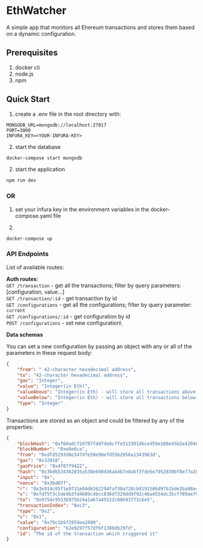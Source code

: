 # EthWatcher

A simple app that monitors all Ehereum transactions and stores them based on a dynamic configuration.

## Prerequisites
1. docker cli
3. node.js
4. npm

## Quick Start
1. create a .env file in the root directory with: 

```
MONGODB_URL=mongodb://localhost:27017
PORT=3000
INFURA_KEY=<YOUR-INFURA-KEY>
```
2. start the database
```bash
docker-compose start mongodb
```
2. start the application
```bash
npm run dev
```
### OR


1.  set your infura key in the environment variables in the docker-compose.yaml file

2.
```bash
docker-compose up
```

### API Endpoints

List of available routes:

**Auth routes**:\
`GET /transaction` - get all the transactions; filter by query parameters: [configuration, value...]\
`GET /transaction/:id` - get transaction by id\
`GET /configurations` - get all the configurations; filter by query parameter: `current`\
`GET /configurations/:id` - get configuration by id\
`POST /configurations` - set new configuration\

**Data schemas**

You can set a new configuration by passing an object with any or all of the parameters in these request body:

```JSON
{
    "from": " 42-character hexadecimal address",
    "to": "42-character hexadecimal address",
    "gas": "Integer",
    "value": "Integer(in Eth)",
    "valueAbove": "Integer(in Eth) - will store all transactions above this value",
    "valueBelow": "Integer(in Eth) - will store all transactions below this value",
    "type": "Integer"
}
```

Transactions are stored as an object and could be filtered by any of the properties:

```JSON
{
    "blockHash": "0xf60adc710707fddfde8cffe313301dbced59e108e45b2e4204086ff208b8ae4d",
    "blockNumber": "0xe8e6ca",
    "from": "0xdfd5293d8e347dfe59e90efd55b2956a1343963d",
    "gas": "0x32918",
    "gasPrice": "0x4707f9422",
    "hash": "0x3bd6534362035a538e698d36ab4b7e8abf3fde5e7952830bf8e77a2861926fa7",
    "input": "0x",
    "nonce": "0x3bd07f",
    "r": "0x3e914c65f1e9731e04d6362294faf38a728cb8191306d97b1bde2ba98e4637db",
    "s": "0xfd75f3c5de9b3fd4689c4bcc836d7329dd9f92c46a4554dc35cff89ae79ce36",
    "to": "0x9754c9553b975b24a1a67a45522c88b93771cbe5",
    "transactionIndex": "0xc3",
    "type": "0x2",
    "v": "0x1",
    "value": "0x70c1b5f2959ea2800",
    "configuration": "62e9297f57dfbf1380db29fd",
    "id": "The id of the transaction which triggered it"
}
```



